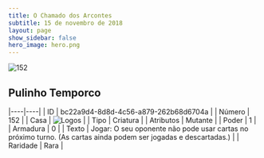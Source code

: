 ```yaml
---
title: O Chamado dos Arcontes
subtitle: 15 de novembro de 2018
layout: page
show_sidebar: false
hero_image: hero.png
---
```


![152](https://cdn.keyforgegame.com/media/card_front/pt/341_152_3PXCFH529CPG_pt.png)

## Pulinho Temporco

|----|----|
| ID | bc22a9d4-8d8d-4c56-a879-262b68d6704a |
| Número | 152 |
| Casa | ![Logos](https://archonarcana.com/images/thumb/c/ce/Logos.png/22px-Logos.png "Logos") |
| Tipo | Criatura |
| Atributos | Mutante |
| Poder | 1 |
| Armadura | 0 |
| Texto | Jogar: O seu oponente não pode usar cartas no próximo turno. (As cartas ainda podem ser jogadas e descartadas.) |
| Raridade | Rara |

